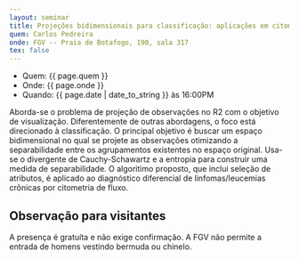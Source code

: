 ```yaml
---
layout: seminar
title: Projeções bidimensionais para classificação: aplicações em citometria de fluxo
quem: Carlos Pedreira
onde: FGV -- Praia de Botafogo, 190, sala 317
tex: false
---
```


- Quem:  {{ page.quem }}
- Onde:  {{ page.onde }}
- Quando: {{ page.date | date_to_string }} às 16:00PM

Aborda-se o problema de projeção de observações no R2 com o objetivo
de visualização. Diferentemente de outras abordagens, o foco está
direcionado à classificação. O principal objetivo é buscar um espaço
bidimensional no qual se projete as observações otimizando a
separabilidade entre os agrupamentos existentes no espaço original.
Usa-se o divergente de Cauchy-Schawartz e a entropia para construir
uma medida de separabilidade.  O algoritimo proposto, que inclui
seleção de atributos, é aplicado ao diagnóstico diferencial de
linfomas/leucemias crônicas por citometria de fluxo.

## Observação para visitantes

A presença é gratuíta e não exige confirmação. A FGV não permite a
entrada de homens vestindo bermuda ou chinelo.
